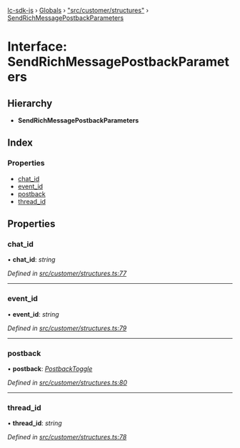 [lc-sdk-js](../README.md) › [Globals](../globals.md) › ["src/customer/structures"](../modules/_src_customer_structures_.md) › [SendRichMessagePostbackParameters](_src_customer_structures_.sendrichmessagepostbackparameters.md)

# Interface: SendRichMessagePostbackParameters

## Hierarchy

* **SendRichMessagePostbackParameters**

## Index

### Properties

* [chat_id](_src_customer_structures_.sendrichmessagepostbackparameters.md#chat_id)
* [event_id](_src_customer_structures_.sendrichmessagepostbackparameters.md#event_id)
* [postback](_src_customer_structures_.sendrichmessagepostbackparameters.md#postback)
* [thread_id](_src_customer_structures_.sendrichmessagepostbackparameters.md#thread_id)

## Properties

###  chat_id

• **chat_id**: *string*

*Defined in [src/customer/structures.ts:77](https://github.com/livechat/lc-sdk-js/blob/38eeefe/src/customer/structures.ts#L77)*

___

###  event_id

• **event_id**: *string*

*Defined in [src/customer/structures.ts:79](https://github.com/livechat/lc-sdk-js/blob/38eeefe/src/customer/structures.ts#L79)*

___

###  postback

• **postback**: *[PostbackToggle](_src_agent_structures_.postbacktoggle.md)*

*Defined in [src/customer/structures.ts:80](https://github.com/livechat/lc-sdk-js/blob/38eeefe/src/customer/structures.ts#L80)*

___

###  thread_id

• **thread_id**: *string*

*Defined in [src/customer/structures.ts:78](https://github.com/livechat/lc-sdk-js/blob/38eeefe/src/customer/structures.ts#L78)*
